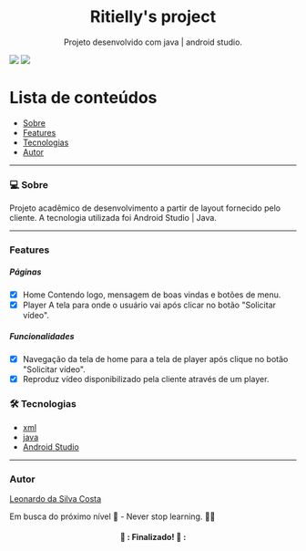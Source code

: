 <h1 align="center">Ritielly's project</h1>
<p align="center">Projeto desenvolvido com java | android studio.</p>
<img src="https://img.shields.io/badge/JAVA-WORK-red">
<img src="https://img.shields.io/badge/ANDROID-STUDIO-WORK-green">

Lista de conteúdos
=================
<!--ts-->
* [Sobre](#Sobre)
* [Features](#features)
* [Tecnologias](#tecnologias)
* [Autor](#autor)
<!--te-->

---

### 💻 Sobre

Projeto acadêmico de desenvolvimento a partir de layout fornecido pelo cliente. A tecnologia utilizada foi Android Studio | Java.

---
### Features

<h5>Páginas</h5>

- [x] Home
  Contendo logo, mensagem de boas vindas e botões de menu.
- [x] Player
  A tela para onde o usuário vai após clicar no botão "Solicitar vídeo".

<h5>Funcionalidades</h5>

- [x] Navegação da tela de home para a tela de player após clique no botão "Solicitar vídeo".
- [x] Reproduz vídeo disponibilizado pela cliente através de um player.

### 🛠 Tecnologias

- [xml](https://www.w3schools.com/xml/xml_whatis.asp)
- [java](https://docs.oracle.com/javase/7/docs/technotes/guides/language/)
- [Android Studio](https://developer.android.com/studio)

---

### Autor
[Leonardo da Silva Costa](https://www.linkedin.com/in/leonardo-da-silva-costa/)

Em busca do próximo nível 🚀 - Never stop learning. 🧑‍🎓

<h4 align="center"> 
	🎉 : Finalizado! 🎉 :
</h4>